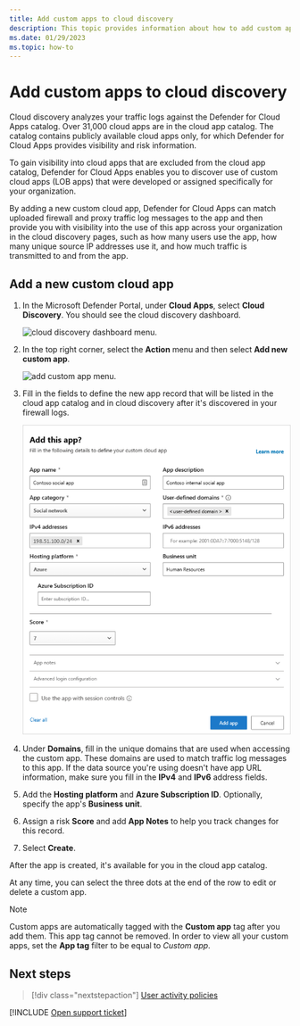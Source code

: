```yaml
---
title: Add custom apps to cloud discovery 
description: This topic provides information about how to add custom apps to cloud discovery in Defender for Cloud Apps to monitor Shadow IT.
ms.date: 01/29/2023
ms.topic: how-to
---
```

# Add custom apps to cloud discovery



Cloud discovery analyzes your traffic logs against the Defender for Cloud Apps catalog. Over 31,000 cloud apps are in the cloud app catalog. The catalog contains publicly available cloud apps only, for which Defender for Cloud Apps provides visibility and risk information.

To gain visibility into cloud apps that are excluded from the cloud app catalog, Defender for Cloud Apps enables you to discover use of custom cloud apps (LOB apps) that were developed or assigned specifically for your organization.

By adding a new custom cloud app, Defender for Cloud Apps can match uploaded firewall and proxy traffic log messages to the app and then provide you with visibility into the use of this app across your organization in the cloud discovery pages, such as how many users use the app, how many unique source IP addresses use it, and how much traffic is transmitted to and from the app.

## Add a new custom cloud app

1. In the Microsoft Defender Portal, under **Cloud Apps**, select **Cloud Discovery**. You should see the cloud discovery dashboard.

    ![cloud discovery dashboard menu.](media/cloud-discovery-dashboard-menu.png)

1. In the top right corner, select the **Action** menu and then select **Add new custom app**.

    ![add custom app menu.](media/add-custom-app-menu.png)

1. Fill in the fields to define the new app record that will be listed in the cloud app catalog and in cloud discovery after it's discovered in your firewall logs.

    ![custom app.](media/add-custom-app.png)

1. Under **Domains**, fill in the unique domains that are used when accessing the custom app. These domains are used to match traffic log messages to this app. If the data source you're using doesn't have app URL information, make sure you fill in the **IPv4** and **IPv6** address fields.
1. Add the **Hosting platform** and **Azure Subscription ID**. Optionally, specify the app's **Business unit**.
1. Assign a risk **Score** and add **App Notes** to help you track changes for this record.
1. Select **Create**.

After the app is created, it's available for you in the cloud app catalog.

At any time, you can select the three dots at the end of the row to edit or delete a custom app.

>[!NOTE]
> Custom apps are automatically tagged with the **Custom app** tag after you add them. This app tag cannot be removed.
In order to view all your custom apps, set the **App tag** filter to be equal to *Custom app*.

## Next steps

> [!div class="nextstepaction"]
> [User activity policies](user-activity-policies.md)

[!INCLUDE [Open support ticket](includes/support.md)]
